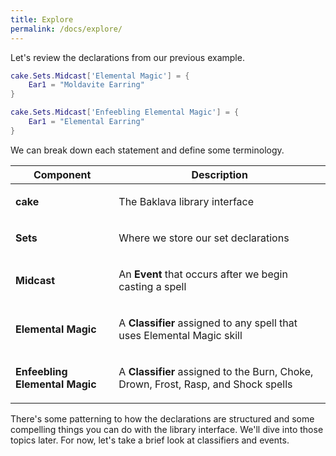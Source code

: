 ```yaml
---
title: Explore
permalink: /docs/explore/
---
```


Let's review the declarations from our previous example.

```lua
cake.Sets.Midcast['Elemental Magic'] = {
    Ear1 = "Moldavite Earring"
}

cake.Sets.Midcast['Enfeebling Elemental Magic'] = {
    Ear1 = "Elemental Earring"
}
```

We can break down each statement and define some terminology.

<table>
  <thead>
    <tr>
      <th>Component</th>
      <th>Description</th>
    </tr>
  </thead>
  <tbody>
    <tr>
      <td>
        <p><b>cake</b></p>
      </td>
      <td>
        <p>The Baklava library interface</p>
      </td>
    </tr>
	<tr>
      <td>
        <p><b>Sets</b></p>
      </td>
      <td>
        <p>Where we store our set declarations</p>
      </td>
    </tr>
	<tr>
      <td>
        <p><b>Midcast</b></p>
      </td>
      <td>
        <p>An <b>Event</b> that occurs after we begin casting a spell</p>
      </td>
    </tr>
	<tr>
      <td>
        <p><b>Elemental Magic</b></p>
      </td>
      <td>
        <p>A <b>Classifier</b> assigned to any spell that uses Elemental Magic skill</p>
      </td>
    </tr>
	<tr>
      <td>
        <p><b>Enfeebling Elemental Magic</b></p>
      </td>
      <td>
        <p>A <b>Classifier</b> assigned to the Burn, Choke, Drown, Frost, Rasp, and Shock spells</p>
      </td>
    </tr>
  </tbody>
</table>

There's some patterning to how the declarations are structured and some compelling things you can do with the library interface. We'll dive into those topics later. For now, let's take a brief look at classifiers and events.
